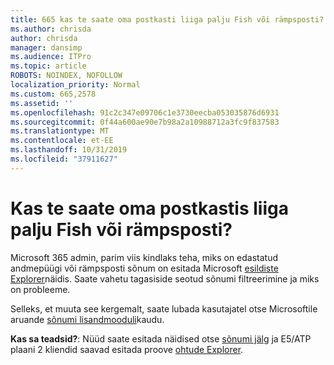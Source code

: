 ```yaml
---
title: 665 kas te saate oma postkasti liiga palju Fish või rämpsposti?
ms.author: chrisda
author: chrisda
manager: dansimp
ms.audience: ITPro
ms.topic: article
ROBOTS: NOINDEX, NOFOLLOW
localization_priority: Normal
ms.custom: 665,2578
ms.assetid: ''
ms.openlocfilehash: 91c2c347e09706c1e3730eecba053035876d6931
ms.sourcegitcommit: 0f44a600ae90e7b98a2a10988712a3fc9f837583
ms.translationtype: MT
ms.contentlocale: et-EE
ms.lasthandoff: 10/31/2019
ms.locfileid: "37911627"
---
```

# <a name="are-you-receiving-too-much-phish-or-spam-in-your-mailbox"></a>Kas te saate oma postkastis liiga palju Fish või rämpsposti?

Microsoft 365 admin, parim viis kindlaks teha, miks on edastatud andmepüügi või rämpsposti sõnum on esitada Microsoft [esildiste Explorer](https://protection.office.com/reportsubmission)näidis. Saate vahetu tagasiside seotud sõnumi filtreerimine ja miks on probleeme.

Selleks, et muuta see kergemalt, saate lubada kasutajatel otse Microsoftile aruande [sõnumi lisandmooduli](https://appsource.microsoft.com/product/office/WA104381180?src=office&tab=Overview)kaudu.

**Kas sa teadsid?**: Nüüd saate esitada näidised otse [sõnumi jälg](https://protection.office.com/messagetrace) ja E5/ATP plaani 2 kliendid saavad esitada proove [ohtude Explorer](https://docs.microsoft.com/microsoft-365/security/office-365-security/threat-explorer).
